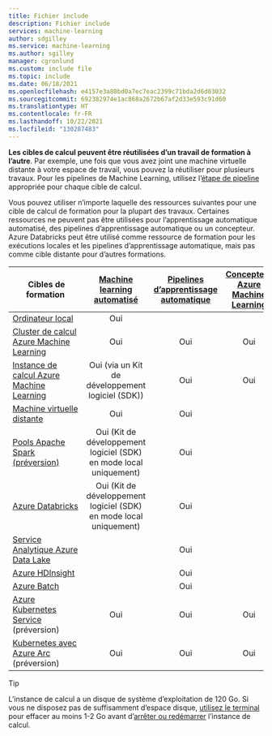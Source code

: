 ```yaml
---
title: Fichier include
description: Fichier include
services: machine-learning
author: sdgilley
ms.service: machine-learning
ms.author: sgilley
manager: cgronlund
ms.custom: include file
ms.topic: include
ms.date: 06/18/2021
ms.openlocfilehash: e4157e3a80bd0a7ec7eac2399c71bda2d6d03032
ms.sourcegitcommit: 692382974e1ac868a2672b67af2d33e593c91d60
ms.translationtype: HT
ms.contentlocale: fr-FR
ms.lasthandoff: 10/22/2021
ms.locfileid: "130287483"
---
```

**Les cibles de calcul peuvent être réutilisées d’un travail de formation à l’autre**. Par exemple, une fois que vous avez joint une machine virtuelle distante à votre espace de travail, vous pouvez la réutiliser pour plusieurs travaux. Pour les pipelines de Machine Learning, utilisez l’[étape de pipeline](/python/api/azureml-pipeline-steps/azureml.pipeline.steps) appropriée pour chaque cible de calcul.

Vous pouvez utiliser n’importe laquelle des ressources suivantes pour une cible de calcul de formation pour la plupart des travaux. Certaines ressources ne peuvent pas être utilisées pour l’apprentissage automatique automatisé, des pipelines d’apprentissage automatique ou un concepteur. Azure Databricks peut être utilisé comme ressource de formation pour les exécutions locales et les pipelines d’apprentissage automatique, mais pas comme cible distante pour d’autres formations.

|&nbsp;Cibles de formation|[Machine learning automatisé](../articles/machine-learning/concept-automated-ml.md) | [Pipelines d’apprentissage automatique](../articles/machine-learning/concept-ml-pipelines.md) | [Concepteur Azure Machine Learning](../articles/machine-learning/concept-designer.md)
|----|:----:|:----:|:----:|
|[Ordinateur local](../articles/machine-learning/how-to-attach-compute-targets.md#local)| Oui | &nbsp; | &nbsp; |
|[Cluster de calcul Azure Machine Learning](../articles/machine-learning/how-to-create-attach-compute-cluster.md)| Oui | Oui | Oui |
|[Instance de calcul Azure Machine Learning](../articles/machine-learning/how-to-create-manage-compute-instance.md) | Oui (via un Kit de développement logiciel (SDK))  | Oui | Oui |
|[Machine virtuelle distante](../articles/machine-learning/how-to-attach-compute-targets.md#vm) | Oui  | Oui | &nbsp; |
|[Pools Apache Spark (préversion)](../articles/machine-learning/how-to-attach-compute-targets.md#synapse)| Oui (Kit de développement logiciel (SDK) en mode local uniquement) | Oui | &nbsp; |
|[Azure&nbsp;Databricks](../articles/machine-learning/how-to-attach-compute-targets.md#databricks)| Oui (Kit de développement logiciel (SDK) en mode local uniquement) | Oui | &nbsp; |
|[Service Analytique Azure Data Lake](../articles/machine-learning/how-to-attach-compute-targets.md#adla) | &nbsp; | Oui | &nbsp; |
|[Azure HDInsight](../articles/machine-learning/how-to-attach-compute-targets.md#hdinsight) | &nbsp; | Oui | &nbsp; |
|[Azure Batch](../articles/machine-learning/how-to-attach-compute-targets.md#azbatch) | &nbsp; | Oui | &nbsp; |
|[Azure Kubernetes Service](../articles/machine-learning/how-to-attach-compute-targets.md#kubernetes) (préversion) | Oui | Oui | Oui |
|[Kubernetes avec Azure Arc](../articles/machine-learning/how-to-attach-compute-targets.md#kubernetes) (préversion) | Oui | Oui | Oui |

> [!TIP]
> L’instance de calcul a un disque de système d’exploitation de 120 Go. Si vous ne disposez pas de suffisamment d’espace disque, [utilisez le terminal](../articles/machine-learning/how-to-access-terminal.md) pour effacer au moins 1-2 Go avant d’[arrêter ou redémarrer](../articles/machine-learning/how-to-create-manage-compute-instance.md#manage) l’instance de calcul.
